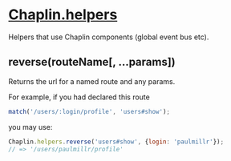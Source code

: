 # [Chaplin.helpers](../src/chaplin/lib/helpers.coffee)

Helpers that use Chaplin components (global event bus etc).

## reverse(routeName[, ...params])
Returns the url for a named route and any params.

For example, if you had declared this route

```javascript
match('/users/:login/profile', 'users#show');
```

you may use:

```javascript
Chaplin.helpers.reverse('users#show', {login: 'paulmillr'});
// => '/users/paulmillr/profile'
```
